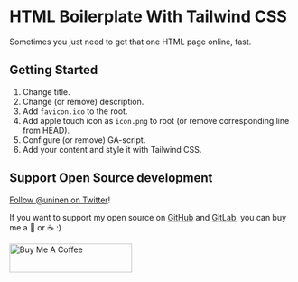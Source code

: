 # HTML Boilerplate With Tailwind CSS

Sometimes you just need to get that one HTML page online, fast.

## Getting Started

1. Change title.
2. Change (or remove) description.
3. Add `favicon.ico` to the root.
4. Add apple touch icon as `icon.png` to root (or remove corresponding line from HEAD).
5. Configure (or remove) GA-script.
6. Add your content and style it with Tailwind CSS.

## Support Open Source development

[Follow @uninen on Twitter](https://twitter.com/uninen)!

If you want to support my open source on [GitHub](https://github.com/Uninen) and [GitLab](https://gitlab.com/uninen), you can buy me a 🍺 or ☕️ :)

<a href="https://www.buymeacoffee.com/Uninen" target="_blank"><img src="https://cdn.buymeacoffee.com/buttons/default-orange.png" alt="Buy Me A Coffee" style="height: 51px !important;width: 217px !important;" ></a>
